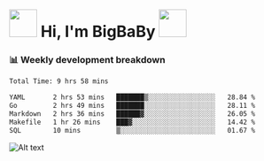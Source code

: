 <!-- Title -->
<h1>
    <img src="https://media.tenor.com/TlyRveJkgo4AAAAi/cloud-cloud-strife.gif" width="50"/>
    Hi, I'm BigBaBy
    <img src="https://media.tenor.com/TlyRveJkgo4AAAAi/cloud-cloud-strife.gif" width="50"/>
</h1>

<h3> 📊 Weekly development breakdown </h3>
<!-- waka-readme-stats -->

<!--START_SECTION:waka-->

```txt
Total Time: 9 hrs 58 mins

YAML       2 hrs 53 mins   ███████▒░░░░░░░░░░░░░░░░░   28.84 %
Go         2 hrs 49 mins   ███████░░░░░░░░░░░░░░░░░░   28.11 %
Markdown   2 hrs 36 mins   ██████▓░░░░░░░░░░░░░░░░░░   26.05 %
Makefile   1 hr 26 mins    ███▓░░░░░░░░░░░░░░░░░░░░░   14.42 %
SQL        10 mins         ▒░░░░░░░░░░░░░░░░░░░░░░░░   01.67 %
```

<!--END_SECTION:waka-->

![Alt text](https://spotify-recently-played-readme.vercel.app/api?user=21b7yx6vkj66csord5swswvza&count=10&width=1000)
